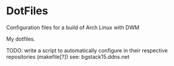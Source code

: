 # DotFiles
Configuration files for a build of Arch Linux with DWM


My dotfiles. 

TODO: write a script to automatically configure in their respective repositories (makefile[?]) see: bgstack15.ddns.net
